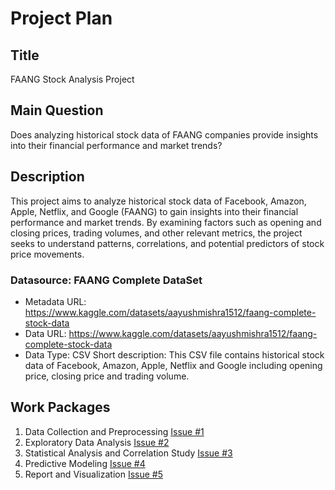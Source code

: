 # Project Plan

## Title
FAANG Stock Analysis Project

## Main Question
Does analyzing historical stock data of FAANG companies provide insights into their financial performance and market trends?

## Description
This project aims to analyze historical stock data of Facebook, Amazon, Apple, Netflix, and Google (FAANG) to gain insights into their financial performance and market trends. By examining factors such as opening and closing prices, trading volumes, and other relevant metrics, the project seeks to understand patterns, correlations, and potential predictors of stock price movements.


### Datasource: FAANG Complete DataSet
* Metadata URL: https://www.kaggle.com/datasets/aayushmishra1512/faang-complete-stock-data
* Data URL: https://www.kaggle.com/datasets/aayushmishra1512/faang-complete-stock-data
* Data Type: CSV
Short description: This CSV file contains historical stock data of Facebook, Amazon, Apple, Netflix and Google including opening price, closing price and trading volume.




## Work Packages

<!-- List of work packages ordered sequentially, each pointing to an issue with more details. -->
1. Data Collection and Preprocessing [Issue #1 ][i1]
2. Exploratory Data Analysis [Issue #2 ][i2]
3. Statistical Analysis and Correlation Study [Issue #3 ][i3]
4. Predictive Modeling [Issue #4 ][i4]
5. Report and Visualization [Issue #5 ][i5]

[i1]: https://github.com/GAlibrz/MADE-Project/issues/1
[i2]: https://github.com/GAlibrz/MADE-Project/issues/2
[i3]: https://github.com/GAlibrz/MADE-Project/issues/3
[i4]: https://github.com/GAlibrz/MADE-Project/issues/4
[i5]: https://github.com/GAlibrz/MADE-Project/issues/5


